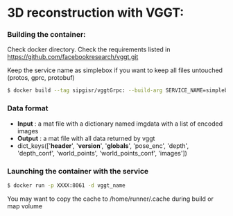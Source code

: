 # 3D reconstruction with VGGT:
### Building the container:
Check docker directory. Check the requirements listed in 
https://github.com/facebookresearch/vggt.git

Keep the service name as simplebox if you want to keep all files untouched (protos, gprc, protobuf)

```bash
$ docker build --tag sipgisr/vggtGrpc: --build-arg SERVICE_NAME=simplebox -f docker/Dockerfile .
```

### Data format 


- **Input** : a mat file with a dictionary named imgdata with a list of encoded images
- **Output** : a mat file with all data returned by vggt
- dict_keys(['__header__', '__version__', '__globals__', 'pose_enc', 'depth', 'depth_conf', 'world_points', 'world_points_conf', 'images'])

### Launching the container with the service

```bash
$ docker run -p XXXX:8061 -d vggt_name 
```
You may want to copy the cache to /home/runner/.cache during build or map volume


